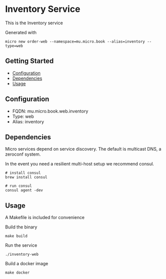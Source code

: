 # Inventory Service

This is the Inventory service

Generated with

```
micro new order-web --namespace=mu.micro.book --alias=inventory --type=web
```

## Getting Started

- [Configuration](#configuration)
- [Dependencies](#dependencies)
- [Usage](#usage)

## Configuration

- FQDN: mu.micro.book.web.inventory
- Type: web
- Alias: inventory

## Dependencies

Micro services depend on service discovery. The default is multicast DNS, a zeroconf system.

In the event you need a resilient multi-host setup we recommend consul.

```
# install consul
brew install consul

# run consul
consul agent -dev
```

## Usage

A Makefile is included for convenience

Build the binary

```
make build
```

Run the service
```
./inventory-web
```

Build a docker image
```
make docker
```